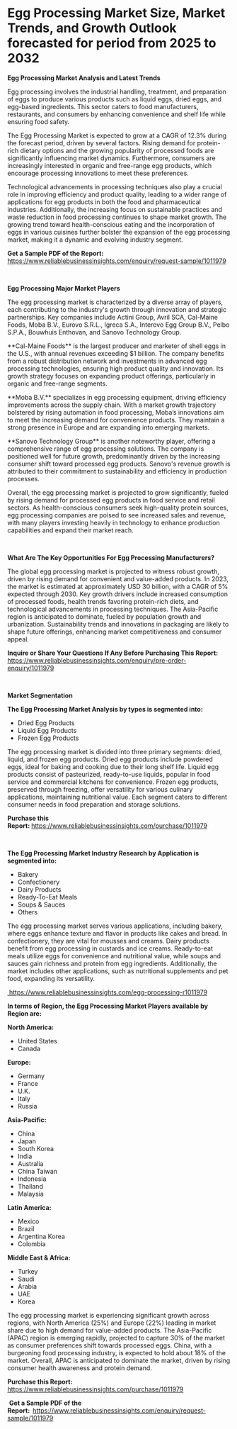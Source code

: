 <p><h1>Egg Processing Market Size, Market Trends, and Growth Outlook forecasted for period from 2025 to 2032</h1></p><p><strong>Egg Processing Market Analysis and Latest Trends</strong></p>
<p><p>Egg processing involves the industrial handling, treatment, and preparation of eggs to produce various products such as liquid eggs, dried eggs, and egg-based ingredients. This sector caters to food manufacturers, restaurants, and consumers by enhancing convenience and shelf life while ensuring food safety.</p><p>The Egg Processing Market is expected to grow at a CAGR of 12.3% during the forecast period, driven by several factors. Rising demand for protein-rich dietary options and the growing popularity of processed foods are significantly influencing market dynamics. Furthermore, consumers are increasingly interested in organic and free-range egg products, which encourage processing innovations to meet these preferences. </p><p>Technological advancements in processing techniques also play a crucial role in improving efficiency and product quality, leading to a wider range of applications for egg products in both the food and pharmaceutical industries. Additionally, the increasing focus on sustainable practices and waste reduction in food processing continues to shape market growth. The growing trend toward health-conscious eating and the incorporation of eggs in various cuisines further bolster the expansion of the egg processing market, making it a dynamic and evolving industry segment.</p></p>
<p><strong>Get a Sample PDF of the Report:&nbsp;</strong> <a href="https://www.reliablebusinessinsights.com/enquiry/request-sample/1011979?utm_campaign=1113&utm_medium=2&utm_source=Github&utm_content=ia&utm_term=17042025&utm_id=egg-processing">https://www.reliablebusinessinsights.com/enquiry/request-sample/1011979</a></p>
<p>&nbsp;</p>
<p><strong>Egg Processing Major Market Players</strong></p>
<p><p>The egg processing market is characterized by a diverse array of players, each contributing to the industry's growth through innovation and strategic partnerships. Key companies include Actini Group, Avril SCA, Cal-Maine Foods, Moba B.V., Eurovo S.R.L., Igreca S.A., Interovo Egg Group B.V., Pelbo S.P.A., Bouwhuis Enthovan, and Sanovo Technology Group.</p><p>**Cal-Maine Foods** is the largest producer and marketer of shell eggs in the U.S., with annual revenues exceeding $1 billion. The company benefits from a robust distribution network and investments in advanced egg processing technologies, ensuring high product quality and innovation. Its growth strategy focuses on expanding product offerings, particularly in organic and free-range segments.</p><p>**Moba B.V.** specializes in egg processing equipment, driving efficiency improvements across the supply chain. With a market growth trajectory bolstered by rising automation in food processing, Moba’s innovations aim to meet the increasing demand for convenience products. They maintain a strong presence in Europe and are expanding into emerging markets.</p><p>**Sanovo Technology Group** is another noteworthy player, offering a comprehensive range of egg processing solutions. The company is positioned well for future growth, predominantly driven by the increasing consumer shift toward processed egg products. Sanovo's revenue growth is attributed to their commitment to sustainability and efficiency in production processes.</p><p>Overall, the egg processing market is projected to grow significantly, fueled by rising demand for processed egg products in food service and retail sectors. As health-conscious consumers seek high-quality protein sources, egg processing companies are poised to see increased sales and revenue, with many players investing heavily in technology to enhance production capabilities and expand their market reach.</p></p>
<p>&nbsp;</p>
<p><strong>What Are The Key Opportunities For Egg Processing Manufacturers?</strong></p>
<p><p>The global egg processing market is projected to witness robust growth, driven by rising demand for convenient and value-added products. In 2023, the market is estimated at approximately USD 30 billion, with a CAGR of 5% expected through 2030. Key growth drivers include increased consumption of processed foods, health trends favoring protein-rich diets, and technological advancements in processing techniques. The Asia-Pacific region is anticipated to dominate, fueled by population growth and urbanization. Sustainability trends and innovations in packaging are likely to shape future offerings, enhancing market competitiveness and consumer appeal.</p></p>
<p><strong>Inquire or Share Your Questions If Any Before Purchasing This Report:</strong> <a href="https://www.reliablebusinessinsights.com/enquiry/pre-order-enquiry/1011979?utm_campaign=1113&utm_medium=2&utm_source=Github&utm_content=ia&utm_term=17042025&utm_id=egg-processing">https://www.reliablebusinessinsights.com/enquiry/pre-order-enquiry/1011979</a></p>
<p>&nbsp;</p>
<p><strong>Market Segmentation</strong></p>
<p><strong>The Egg Processing Market Analysis by types is segmented into:</strong></p>
<p><ul><li>Dried Egg Products</li><li>Liquid Egg Products</li><li>Frozen Egg Products</li></ul></p>
<p><p>The egg processing market is divided into three primary segments: dried, liquid, and frozen egg products. Dried egg products include powdered eggs, ideal for baking and cooking due to their long shelf life. Liquid egg products consist of pasteurized, ready-to-use liquids, popular in food service and commercial kitchens for convenience. Frozen egg products, preserved through freezing, offer versatility for various culinary applications, maintaining nutritional value. Each segment caters to different consumer needs in food preparation and storage solutions.</p></p>
<p><strong>Purchase this Report:&nbsp;</strong><a href="https://www.reliablebusinessinsights.com/purchase/1011979?utm_campaign=1113&utm_medium=2&utm_source=Github&utm_content=ia&utm_term=17042025&utm_id=egg-processing">https://www.reliablebusinessinsights.com/purchase/1011979</a></p>
<p>&nbsp;</p>
<p><strong>The Egg Processing Market Industry Research by Application is segmented into:</strong></p>
<p><ul><li>Bakery</li><li>Confectionery</li><li>Dairy Products</li><li>Ready-To-Eat Meals</li><li>Soups & Sauces</li><li>Others</li></ul></p>
<p><p>The egg processing market serves various applications, including bakery, where eggs enhance texture and flavor in products like cakes and bread. In confectionery, they are vital for mousses and creams. Dairy products benefit from egg processing in custards and ice creams. Ready-to-eat meals utilize eggs for convenience and nutritional value, while soups and sauces gain richness and protein from egg ingredients. Additionally, the market includes other applications, such as nutritional supplements and pet food, expanding its versatility.</p></p>
<p><a href="https://www.reliablebusinessinsights.com/egg-processing-r1011979?utm_campaign=1113&utm_medium=2&utm_source=Github&utm_content=ia&utm_term=17042025&utm_id=egg-processing">&nbsp;https://www.reliablebusinessinsights.com/egg-processing-r1011979</a></p>
<p><strong>In terms of Region, the Egg Processing Market Players available by Region are:</strong></p>
<p>
    <p> <strong> North America: </strong>
        <ul>
            <li>United States</li>
            <li>Canada</li>
        </ul>
        </p> 
    <p> <strong> Europe: </strong>
        <ul>
            <li>Germany</li>
            <li>France</li>
            <li>U.K.</li>
            <li>Italy</li>
            <li>Russia</li>
        </ul>
        </p> 
    <p> <strong> Asia-Pacific: </strong>
        <ul>
            <li>China</li>
            <li>Japan</li>
            <li>South Korea</li>
            <li>India</li>
            <li>Australia</li>
            <li>China Taiwan</li>
            <li>Indonesia</li>
            <li>Thailand</li>
            <li>Malaysia</li>
        </ul>
        </p> 
    <p> <strong> Latin America: </strong>
        <ul>
            <li>Mexico</li>
            <li>Brazil</li>
            <li>Argentina Korea</li>
            <li>Colombia</li>
        </ul>
        </p> 
    <p> <strong> Middle East & Africa: </strong>
        <ul>
            <li>Turkey</li>
            <li>Saudi</li>
            <li>Arabia</li>
            <li>UAE</li>
            <li>Korea</li>
        </ul>
    </p>
    </p>
<p><p>The egg processing market is experiencing significant growth across regions, with North America (25%) and Europe (22%) leading in market share due to high demand for value-added products. The Asia-Pacific (APAC) region is emerging rapidly, projected to capture 30% of the market as consumer preferences shift towards processed eggs. China, with a burgeoning food processing industry, is expected to hold about 18% of the market. Overall, APAC is anticipated to dominate the market, driven by rising consumer health awareness and protein demand.</p></p>
<p><strong>Purchase this Report: </strong><a href="https://www.reliablebusinessinsights.com/purchase/1011979?utm_campaign=1113&utm_medium=2&utm_source=Github&utm_content=ia&utm_term=17042025&utm_id=egg-processing">https://www.reliablebusinessinsights.com/purchase/1011979</a></p>
<p>&nbsp;<strong>Get a Sample PDF of the Report:&nbsp;&nbsp;</strong><a href="https://www.reliablebusinessinsights.com/enquiry/request-sample/1011979?utm_campaign=1113&utm_medium=2&utm_source=Github&utm_content=ia&utm_term=17042025&utm_id=egg-processing">https://www.reliablebusinessinsights.com/enquiry/request-sample/1011979</a></p>
<p><strong></strong></p>
<p><p></p><p></p><p></p></p>